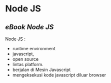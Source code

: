 # Node JS
## _eBook Node JS_

Node JS : 
- runtime environment 
- javascript,
- open source 
- lintas platform.
- berjalan di Mesin Javascript
- mengeksekusi kode javascript diluar browser

